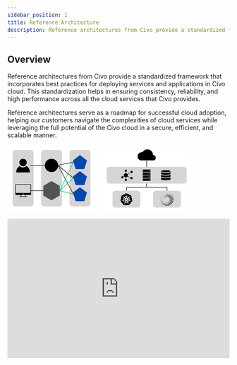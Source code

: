 ```yaml
---
sidebar_position: 1
title: Reference Architecture
description: Reference architectures from Civo provide a standardized framework that incorporates best practices for deploying services and applications in Civo cloud
---
```


<head>
  <title>Civo Reference Architecture | Civo Documentation</title>
</head>

## Overview

Reference architectures from Civo provide a standardized framework that incorporates best practices for deploying services and applications in Civo cloud. This standardization helps in ensuring consistency, reliability, and high performance across all the cloud services that Civo provides.

Reference architectures serve as a roadmap for successful cloud adoption, helping our customers navigate the complexities of cloud services while leveraging the full potential of the Civo cloud in a secure, efficient, and scalable manner.

[![webapp-thumbnail](./images/web-application-reference-architecture.png)](./web-app-diagram.md) &nbsp;&nbsp; [![cloud-infra-thumbnail](./images/cloud-infra-reference-architecture.png)](./IaC.md)


<iframe width="100%" height="315" src="https://www.youtube.com/embed/hDJIGePh1io?si=OoVZx2eCRGrxJe0c&amp;controls=0" title="YouTube video player" frameborder="0" allow="accelerometer; autoplay; clipboard-write; encrypted-media; gyroscope; picture-in-picture; web-share" allowfullscreen></iframe>